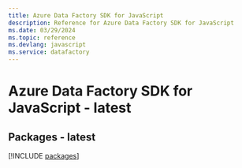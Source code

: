 ```yaml
---
title: Azure Data Factory SDK for JavaScript
description: Reference for Azure Data Factory SDK for JavaScript
ms.date: 03/29/2024
ms.topic: reference
ms.devlang: javascript
ms.service: datafactory
---
```

# Azure Data Factory SDK for JavaScript - latest
## Packages - latest
[!INCLUDE [packages](data-factory-index.md)]